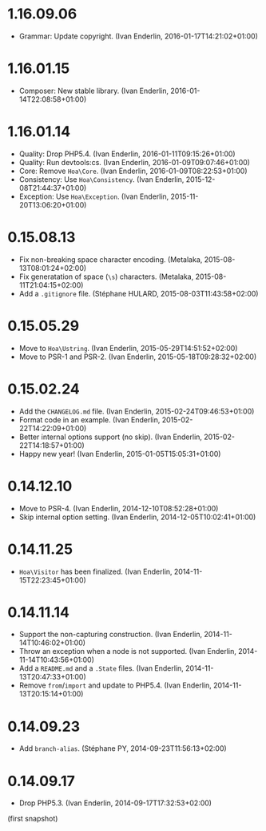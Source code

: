 # 1.16.09.06

  * Grammar: Update copyright. (Ivan Enderlin, 2016-01-17T14:21:02+01:00)

# 1.16.01.15

  * Composer: New stable library. (Ivan Enderlin, 2016-01-14T22:08:58+01:00)

# 1.16.01.14

  * Quality: Drop PHP5.4. (Ivan Enderlin, 2016-01-11T09:15:26+01:00)
  * Quality: Run devtools:cs. (Ivan Enderlin, 2016-01-09T09:07:46+01:00)
  * Core: Remove `Hoa\Core`. (Ivan Enderlin, 2016-01-09T08:22:53+01:00)
  * Consistency: Use `Hoa\Consistency`. (Ivan Enderlin, 2015-12-08T21:44:37+01:00)
  * Exception: Use `Hoa\Exception`. (Ivan Enderlin, 2015-11-20T13:06:20+01:00)

# 0.15.08.13

  * Fix non-breaking space character encoding. (Metalaka, 2015-08-13T08:01:24+02:00)
  * Fix generatation of space (`\s`) characters. (Metalaka, 2015-08-11T21:04:15+02:00)
  * Add a `.gitignore` file. (Stéphane HULARD, 2015-08-03T11:43:58+02:00)

# 0.15.05.29

  * Move to `Hoa\Ustring`. (Ivan Enderlin, 2015-05-29T14:51:52+02:00)
  * Move to PSR-1 and PSR-2. (Ivan Enderlin, 2015-05-18T09:28:32+02:00)

# 0.15.02.24

  * Add the `CHANGELOG.md` file. (Ivan Enderlin, 2015-02-24T09:46:53+01:00)
  * Format code in an example. (Ivan Enderlin, 2015-02-22T14:22:09+01:00)
  * Better internal options support (no skip). (Ivan Enderlin, 2015-02-22T14:18:57+01:00)
  * Happy new year! (Ivan Enderlin, 2015-01-05T15:05:31+01:00)

# 0.14.12.10

  * Move to PSR-4. (Ivan Enderlin, 2014-12-10T08:52:28+01:00)
  * Skip internal option setting. (Ivan Enderlin, 2014-12-05T10:02:41+01:00)

# 0.14.11.25

  * `Hoa\Visitor` has been finalized. (Ivan Enderlin, 2014-11-15T22:23:45+01:00)

# 0.14.11.14

  * Support the non-capturing construction. (Ivan Enderlin, 2014-11-14T10:46:02+01:00)
  * Throw an exception when a node is not supported. (Ivan Enderlin, 2014-11-14T10:43:56+01:00)
  * Add a `README.md` and a `.State` files. (Ivan Enderlin, 2014-11-13T20:47:33+01:00)
  * Remove `from`/`import` and update to PHP5.4. (Ivan Enderlin, 2014-11-13T20:15:14+01:00)

# 0.14.09.23

  * Add `branch-alias`. (Stéphane PY, 2014-09-23T11:56:13+02:00)

# 0.14.09.17

  * Drop PHP5.3. (Ivan Enderlin, 2014-09-17T17:32:53+02:00)

(first snapshot)
